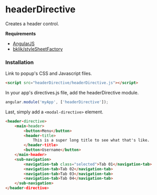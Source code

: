 # headerDirective

Creates a header control.

**Requirements**

* [AngularJS](http://angularjs.org/)
* [bklik/styleSheetFactory](https://github.com/bklik/styleSheetFactory)

### Installation

Link to popup's CSS and Javascript files.
```html
<script src="headerDirective/headerDirective.js"></script>
```

In your app's directives.js file, add the headerDirective module.
```javascript
angular.module('myApp', ['headerDirective']);
```

Last, simply add a `<modal-directive>` element.
```html
<header-directive>
    <main-header>
        <button>Menu</button>
        <header-title>
            This is a super long title to see what that's like.
        </header-title>
        <button>Username</button>
    </main-header>
    <sub-navigation>
        <navigation-tab class="selected">Tab 01</navigation-tab>
        <navigation-tab>Tab 02</navigation-tab>
        <navigation-tab>Tab 03</navigation-tab>
        <navigation-tab>Tab 04</navigation-tab>
    </sub-navigation>
</header-directive>
```